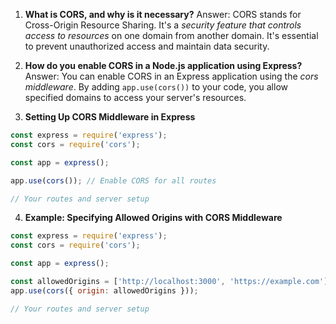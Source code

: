 
1. **What is CORS, and why is it necessary?**
    Answer: CORS stands for Cross-Origin Resource Sharing. It's a *security feature that controls access to resources* on one domain from another domain. It's essential to prevent unauthorized access and maintain data security.
    
2. **How do you enable CORS in a Node.js application using Express?**
    Answer: You can enable CORS in an Express application using the *cors middleware*. By adding `app.use(cors())` to your code, you allow specified domains to access your server's resources.

3. **Setting Up CORS Middleware in Express**
```jsx
const express = require('express');
const cors = require('cors');

const app = express();

app.use(cors()); // Enable CORS for all routes

// Your routes and server setup
```

4. **Example: Specifying Allowed Origins with CORS Middleware**
```jsx
const express = require('express');
const cors = require('cors');

const app = express();

const allowedOrigins = ['http://localhost:3000', 'https://example.com'];
app.use(cors({ origin: allowedOrigins }));

// Your routes and server setup
```

